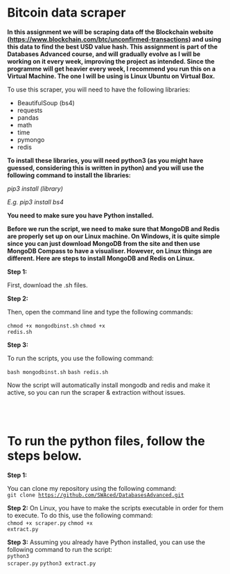 # Bitcoin data scraper

**In this assignment we will be scraping data off the Blockchain website (https://www.blockchain.com/btc/unconfirmed-transactions) and using this data to find the best USD value hash. This assignment is part of the Databases Advanced course, and will gradually evolve as I will be working on it every week, improving the project as intended. Since the programme will get heavier every week, I recommend you run this on a Virtual Machine. The one I will be using is Linux Ubuntu on Virtual Box.**

To use this scraper, you will need to have the following libraries:
- BeautifulSoup (bs4)
- requests
- pandas
- math
- time
- pymongo
- redis

**To install these libraries, you will need python3 (as you might have guessed, considering this is written in python) and you will use the following command to install the libraries:**

*pip3 install (library)*

*E.g. pip3 install bs4*

**You need to make sure you have Python installed.**

**Before we run the script, we need to make sure that MongoDB and Redis are properly set up on our Linux machine. On Windows, it is quite simple since you can just download MongoDB from the site and then use MongoDB Compass to have a visualiser. However, on Linux things are different. Here are steps to install MongoDB and Redis on Linux.**

**Step 1:**

First, download the .sh files.

**Step 2:**

Then, open the command line and type the following commands:

<code>chmod +x mongodbinst.sh</code>
<code>chmod +x redis.sh</code>

**Step 3:**

To run the scripts, you use the following command:

<code>bash mongodbinst.sh</code>
<code>bash redis.sh</code>

Now the script will automatically install mongodb and redis and make it active, so you can run the scraper & extraction without issues.

<br>
<br>

# To run the python files, follow the steps below.

**Step 1:**

You can clone my repository using the following command:
<br>
<code>git clone https://github.com/SWAced/DatabasesAdvanced.git</code>
<br>

**Step 2:**
On Linux, you have to make the scripts executable in order for them to execute. To do this, use the following command:
<br>
<code>chmod +x scraper.py</code>
<code>chmod +x extract.py</code>
<br>

**Step 3:**
Assuming you already have Python installed, you can use the following command to run the script:
<br>
<code>python3 scraper.py</code>
<code>python3 extract.py</code>
